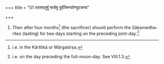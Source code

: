 +++
title = "01 ततश्चतुर्षु मासेषु पूर्वस्मिन्पर्वण्युपक्रम्य"

+++
1. Then after four months[^1] (the sacrificer) should perform the Sākamedha-rites (lasting) for two days starting on the preceding joint-day.[^2]


[^1]: i.e. in the Kārttikā or Mārgaśirṣa.  

[^2]: i.e. on the day preceding the full-moon-day. See VIII.1.3.
